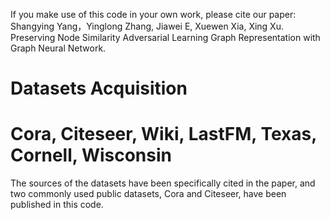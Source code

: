 If you make use of this code in your own work, please cite our paper: Shangying Yang，Yinglong Zhang, Jiawei E, Xuewen Xia, Xing Xu. Preserving Node Similarity Adversarial Learning Graph Representation with Graph Neural Network. 
# Datasets Acquisition
# Cora, Citeseer, Wiki, LastFM, Texas, Cornell, Wisconsin
The sources of the datasets have been specifically cited in the paper, and two commonly used public datasets, Cora and Citeseer, have been published in this code.
